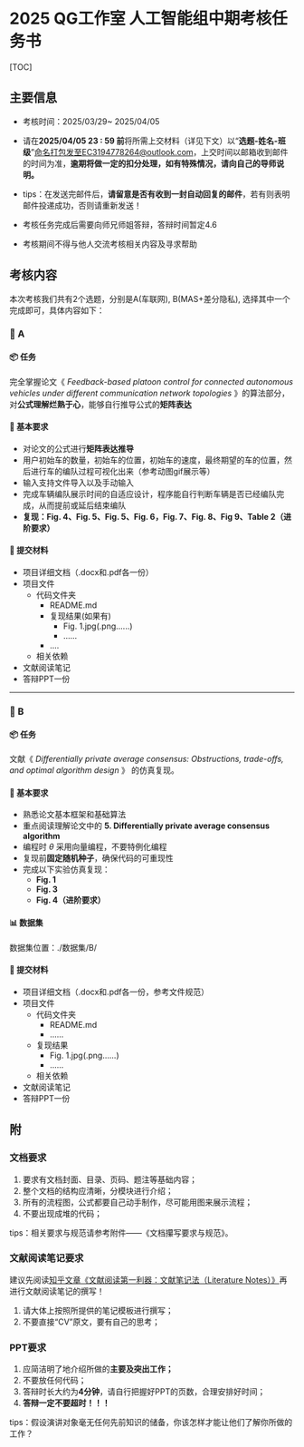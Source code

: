 # 2025 QG工作室 人工智能组中期考核任务书

[TOC]

## 主要信息

- 考核时间：2025/03/29~ 2025/04/05

- 请在**2025/04/05 23 : 59 前**将所需上交材料（详见下文）以“**选题-姓名-班级**”命名打包发至EC3194778264@outlook.com，上交时间以邮箱收到邮件的时间为准，**逾期将做一定的扣分处理，如有特殊情况，请向自己的导师说明。**

- tips：在发送完邮件后，**请留意是否有收到一封自动回复的邮件**，若有则表明邮件投递成功，否则请重新发送！

- 考核任务完成后需要向师兄师姐答辩，答辩时间暂定4.6
- 考核期间不得与他人交流考核相关内容及寻求帮助



## 考核内容

本次考核我们共有2个选题，分别是A(车联网), B(MAS+差分隐私), 选择其中一个完成即可，具体内容如下：

### 📌 A

#### 📦 任务

完全掌握论文《 *Feedback-based platoon control for connected autonomous vehicles  under different communication network topologies* 》的算法部分，对**公式理解烂熟于心**，能够自行推导公式的**矩阵表达**

#### 🔧 基本要求

- 对论文的公式进行**矩阵表达推导**
- 用户初始车的数量，初始车的位置，初始车的速度，最终期望的车的位置，然后进行车的编队过程可视化出来（参考动图gif展示等）
- 输入支持文件导入以及手动输入
- 完成车辆编队展示时间的自适应设计，程序能自行判断车辆是否已经编队完成，从而提前或延后结束编队
- **复现：Fig. 4、Fig. 5、Fig. 5、Fig. 6，Fig. 7、Fig. 8、Fig 9、Table 2（进阶要求）**

#### 📁 提交材料

- 项目详细文档（.docx和.pdf各一份）
- 项目文件
  - 代码文件夹
    - README.md
    - 复现结果(如果有)
      - Fig. 1.jpg(.png......)
      - ......
    - ....
  - 相关依赖
- 文献阅读笔记
- 答辩PPT一份



------



### 📌 B

#### 📦 任务

文献《 *Differentially private average consensus: Obstructions, trade-offs, and optimal algorithm design* 》 的仿真复现。

#### 🔧 基本要求

- 熟悉论文基本框架和基础算法
- 重点阅读理解论文中的 **5. Differentially private average consensus algorithm** 
- 编程时 $\theta$ 采用向量编程，不要特例化编程
- 复现前**固定随机种子**，确保代码的可重现性
- 完成以下实验仿真复现：
  - **Fig. 1**
  - **Fig. 3**
  - **Fig. 4（进阶要求）**

#### 📊 数据集

数据集位置：./数据集/B/

#### 📁 提交材料

- 项目详细文档（.docx和.pdf各一份，参考文件规范）
- 项目文件
  - 代码文件夹
    - README.md
    - ......
  - 复现结果
    - Fig. 1.jpg(.png......)
    - ......
  - 相关依赖
- 文献阅读笔记
- 答辩PPT一份



## 附

### 文档要求

1. 要求有文档封面、目录、页码、题注等基础内容；
2. 整个文档的结构应清晰，分模块进行介绍；
3. 所有的流程图，公式都要自己动手制作，尽可能用图来展示流程；
4. 不要出现成堆的代码；

tips：相关要求与规范请参考附件——《文档攥写要求与规范》。

### 文献阅读笔记要求

建议先阅读[知乎文章《文献阅读第一利器：文献笔记法（Literature Notes）》](https://zhuanlan.zhihu.com/p/29931530)再进行文献阅读笔记的撰写！

1. 请大体上按照所提供的笔记模板进行撰写；
2. 不要直接“CV”原文，要有自己的思考；

### PPT要求

1. 应简洁明了地介绍所做的**主要及突出工作；**
2. 不要放任何代码；
3. 答辩时长大约为**4分钟**，请自行把握好PPT的页数，合理安排好时间；
4. **答辩一定不要超时！！！**

tips：假设演讲对象毫无任何先前知识的储备，你该怎样才能让他们了解你所做的工作？


